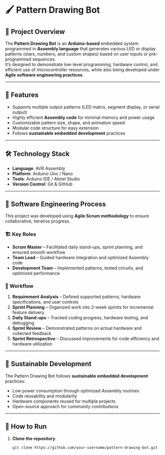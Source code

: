 # 🖌️ Pattern Drawing Bot

## 📌 Project Overview
The **Pattern Drawing Bot** is an **Arduino-based** embedded system programmed in **Assembly language** that generates various LED or display patterns (stars, numbers, and custom shapes) based on user inputs or pre-programmed sequences.  
It’s designed to demonstrate low-level programming, hardware control, and efficient use of microcontroller resources, while also being developed under **Agile software engineering practices**.

---

## 🎯 Features
- Supports multiple output patterns (LED matrix, segment display, or serial output)
- Highly efficient **Assembly code** for minimal memory and power usage
- Customizable pattern size, shape, and animation speed
- Modular code structure for easy extension
- Follows **sustainable embedded development** practices

---

## 🛠️ Technology Stack
- **Language**: AVR Assembly
- **Platform**: Arduino Uno / Nano
- **Tools**: Arduino IDE / Atmel Studio
- **Version Control**: Git & GitHub

---

## 📅 Software Engineering Process

This project was developed using **Agile Scrum methodology** to ensure collaborative, iterative progress.

### 🏗️ Key Roles
- **Scrum Master** – Facilitated daily stand-ups, sprint planning, and ensured smooth workflow  
- **Team Lead** – Guided hardware integration and optimized Assembly code  
- **Development Team** – Implemented patterns, tested circuits, and optimized performance

### 📍 Workflow
1. **Requirement Analysis** – Defined supported patterns, hardware specifications, and user controls  
2. **Sprint Planning** – Organized work into 2-week sprints for incremental feature delivery  
3. **Daily Stand-ups** – Tracked coding progress, hardware testing, and debugging  
4. **Sprint Review** – Demonstrated patterns on actual hardware and collected feedback  
5. **Sprint Retrospective** – Discussed improvements for code efficiency and hardware utilization

---

## 🌱 Sustainable Development
The Pattern Drawing Bot follows **sustainable embedded development** practices:
- Low power consumption through optimized Assembly routines
- Code reusability and modularity
- Hardware components reused for multiple projects
- Open-source approach for community contributions

---

## 🚀 How to Run
1. **Clone the repository**  
   ```bash
   git clone https://github.com/your-username/pattern-drawing-bot.git
